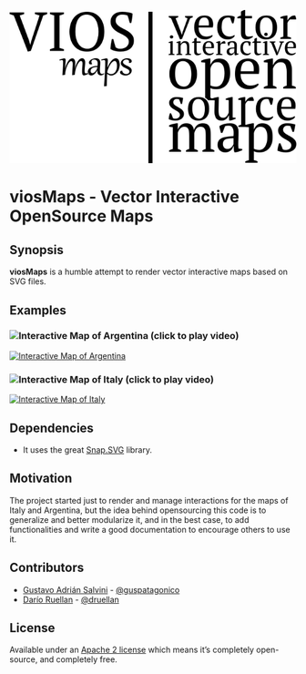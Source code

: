 ![viosMaps](media/viosmaps-complete-logo.png)

# viosMaps - Vector Interactive OpenSource Maps

## Synopsis

**viosMaps** is a humble attempt to render vector interactive maps based on SVG files. 

## Examples

### ![Interactive Map of Argentina (click to play video)](http://www.youtube.com/watch?v=prYIRGF3WjI "Interactive Map of Argentina")

[![Interactive Map of Argentina](http://img.youtube.com/vi/prYIRGF3WjI/0.jpg)](http://www.youtube.com/watch?v=prYIRGF3WjI "Interactive Map of Argentina")

### ![Interactive Map of Italy (click to play video)](http://www.youtube.com/watch?v=CGg1kKw0Qnk "Interactive Map of Italy")

[![Interactive Map of Italy](http://img.youtube.com/vi/CGg1kKw0Qnk/0.jpg)](http://www.youtube.com/watch?v=CGg1kKw0Qnk "Interactive Map of Italy")

## Dependencies

* It uses the great [Snap.SVG](http://snapsvg.io) library.

## Motivation

The project started just to render and manage interactions for the maps of Italy and Argentina, but the idea behind opensourcing this code is to generalize and better modularize it, and in the best case, to add functionalities and write a good documentation to encourage others to use it.

## Contributors

* [Gustavo Adrián Salvini](https://linkedin.com/in/gustavosalvini) - [@guspatagonico](http://twitter.com/guspatagonico)
* [Darío Ruellan](http://linkedin.com/in/darioruellan) - [@druellan](http://twitter.com/druellan)
## License

Available under an [Apache 2 license](https://github.com/adobe-webplatform/Snap.svg/blob/master/LICENSE) which means it’s completely open-source, and completely free.
